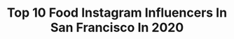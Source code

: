 ---
title: Top 10 Food Instagram Influencers In San Francisco In 2020
description: >-
  Find top food Instagram influencers in San Francisco in 2020. Most popular hashtags: #repost #sffoodie #sanfrancisco #bayareaeats.
platform: Instagram
profiles:
  - username: "chefaaronmay"
    fullname: >-
      Aaron May
    location: "United States"
    followers: 16506
    engagement: 565
    commentsToLikes: 0.050801
    avatar: "https://scontent-lhr8-1.cdninstagram.com/v/t51.2885-19/10691685_514315968671854_106099958_a.jpg?_nc_ht=scontent-lhr8-1.cdninstagram.com&_nc_ohc=E34SsLTsuzkAX_oCVuF&oh=55f749a2d690bd19a3e6e9ca30c8551c&oe=5EBADB0C"
    verified: true
    hashtags: "#tournamentofchampions, #ruizing, #guysgrocerygames, #foodnetwork"
  - username: "sanfrancisco.city"
    fullname: >-
      🌉Sᴀɴ Fʀᴀɴᴄɪsᴄᴏ Cɪᴛʏ 🌉
    location: "United States"
    followers: 176317
    engagement: 219
    commentsToLikes: 0.011730
    avatar: "https://scontent-ams4-1.cdninstagram.com/v/t51.2885-19/s320x320/58800483_993853227488363_3926295133036740608_n.jpg?_nc_ht=scontent-ams4-1.cdninstagram.com&_nc_ohc=gpYGRTd5HnMAX9yN-pd&oh=e10da422537cb5a042448942a008ee8b&oe=5EB222B2"
    verified: false
    hashtags: "#abc7eyewitness, #bostoncommon, #usaprimeshot, #bayarea"
  - username: "alessa"
    fullname: >-
      Alessa | アレッサ 💫
    location: "United States"
    followers: 12759
    engagement: 930
    commentsToLikes: 0.092588
    avatar: "https://scontent-ams4-1.cdninstagram.com/v/t51.2885-19/s320x320/41637405_329402231147349_2997530896480862208_n.jpg?_nc_ht=scontent-ams4-1.cdninstagram.com&_nc_ohc=mHQxU9g6AAkAX9aH0hp&oh=54665395cfacc344762dd2a656dd8b3d&oe=5EB9CA53"
    verified: false
    hashtags: "#revolveme, #ad, #gsqbyglamsquad"
  - username: "nick_muncy"
    fullname: >-
      Nick Muncy
    location: "United States"
    followers: 16005
    engagement: 332
    commentsToLikes: 0.024277
    avatar: "https://scontent-lht6-1.cdninstagram.com/v/t51.2885-19/s320x320/72389639_435256770521037_1550480840213921792_n.jpg?_nc_ht=scontent-lht6-1.cdninstagram.com&_nc_ohc=9muh3y0arGoAX8Bjq5d&oh=29faffd9bd4eea52d2b773d4488e134f&oe=5EBB2EF2"
    verified: false
    hashtags: "#forchefsbychefs, #pride, #pyramidofmuncy, #losingyourmindwithchriscosentino"
  - username: "allie.eats"
    fullname: >-
      Allie Tong | Food + Travel
    location: "United States"
    followers: 36945
    engagement: 277
    commentsToLikes: 0.112981
    avatar: "https://scontent-ams4-1.cdninstagram.com/v/t51.2885-19/s320x320/70182877_804409106645143_8929476195112714240_n.jpg?_nc_ht=scontent-ams4-1.cdninstagram.com&_nc_ohc=7Rvq-IsRV-sAX8TE2l6&oh=b6e514f26c67fb4d871efc4d3deec1e1&oe=5EB8BE2C"
    verified: false
    hashtags: "#sanfrancisco, #sfeats, #bayarea, #ithacahummusatwholefoods"
  - username: "betweenballoons"
    fullname: >-
      Between Balloons 🎈Bay Area
    location: "United States"
    followers: 10319
    engagement: 507
    commentsToLikes: 0.191922
    avatar: "https://scontent-ams4-1.cdninstagram.com/v/t51.2885-19/s320x320/62434093_417270292198085_7633398332404006912_n.jpg?_nc_ht=scontent-ams4-1.cdninstagram.com&_nc_ohc=VTloDfmIFzUAX9eTqnA&oh=8c1b0320c32a0db2545a26799bf3f10c&oe=5EBB9EBF"
    verified: false
    hashtags: "#gongcha, #bpatisserie, #boba, #denvereats"
  - username: "therealkristenmarie"
    fullname: >-
      KRISTEN | 🍷Wine Country Chick
    location: "United States"
    followers: 29988
    engagement: 283
    commentsToLikes: 0.112390
    avatar: "https://scontent-ams4-1.cdninstagram.com/v/t51.2885-19/s320x320/59547726_462191811253367_5311086494432100352_n.jpg?_nc_ht=scontent-ams4-1.cdninstagram.com&_nc_ohc=Xq8QGOA5B94AX_FxozA&oh=b93715bed09b73d6a925786e6b567724&oe=5EB8CD7C"
    verified: false
    hashtags: "#nationaldrinkwineday, #wineaboutit, #stayhome, #snacks"
  - username: "nantuck3t"
    fullname: >-
      nanette
    location: "United States"
    followers: 48185
    engagement: 109
    commentsToLikes: 0.114434
    avatar: "https://scontent-lhr8-1.cdninstagram.com/v/t51.2885-19/11123719_421502018019948_1058109141_a.jpg?_nc_ht=scontent-lhr8-1.cdninstagram.com&_nc_ohc=a2D0TT1_EiEAX_6M2E4&oh=23491e7c18d66791e0c1d9de8f40cce5&oe=5EBA5118"
    verified: false
    hashtags: "#saintjosephsartssociety, #amexambassador, #ad, #footonsink"
  - username: "peachonomics"
    fullname: >-
      P E A C H O N O M I C S
    location: "United States"
    followers: 113811
    engagement: 377
    commentsToLikes: 0.047654
    avatar: "https://scontent-ams4-1.cdninstagram.com/v/t51.2885-19/s320x320/79691311_578988526232813_7426755417000116224_n.jpg?_nc_ht=scontent-ams4-1.cdninstagram.com&_nc_ohc=4il2lKBhLMYAX-DuAcs&oh=e500f9567b3d1a9db396355df3976f22&oe=5EBBD1DD"
    verified: false
    hashtags: "#sproutedgrain, #ramennoodles, #fishfriday, #nakanoflavors"
  - username: "valeriefidan"
    fullname: >-
      Valerie
    location: "United States"
    followers: 34295
    engagement: 153
    commentsToLikes: 0.055708
    avatar: "https://scontent-ort2-1.cdninstagram.com/v/t51.2885-19/s320x320/91985549_551421872450995_3913526968359845888_n.jpg?_nc_ht=scontent-ort2-1.cdninstagram.com&_nc_ohc=bdrps2KZ5ZcAX-XEM73&oh=caca4dde2a96e018d7f6bd4edeab3117&oe=5EB8089B"
    verified: false
    hashtags: "#jdvhotels, #worththelaugh, #smoothiebowls, #selfquarantine"
---